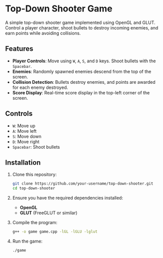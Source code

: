 # Top-Down Shooter Game

A simple top-down shooter game implemented using OpenGL and GLUT. Control a player character, shoot bullets to destroy incoming enemies, and earn points while avoiding collisions.

## Features
- **Player Controls**: Move using `W`, `A`, `S`, and `D` keys. Shoot bullets with the `Spacebar`.
- **Enemies**: Randomly spawned enemies descend from the top of the screen.
- **Collision Detection**: Bullets destroy enemies, and points are awarded for each enemy destroyed.
- **Score Display**: Real-time score display in the top-left corner of the screen.

## Controls
- `W`: Move up
- `A`: Move left
- `S`: Move down
- `D`: Move right
- `Spacebar`: Shoot bullets

## Installation
1. Clone this repository:
    ```bash
    git clone https://github.com/your-username/top-down-shooter.git
    cd top-down-shooter
    ```

2. Ensure you have the required dependencies installed:
    - **OpenGL**
    - **GLUT** (FreeGLUT or similar)

3. Compile the program:
    ```bash
    g++ -o game game.cpp -lGL -lGLU -lglut
    ```

4. Run the game:
    ```bash
    ./game
    ```
